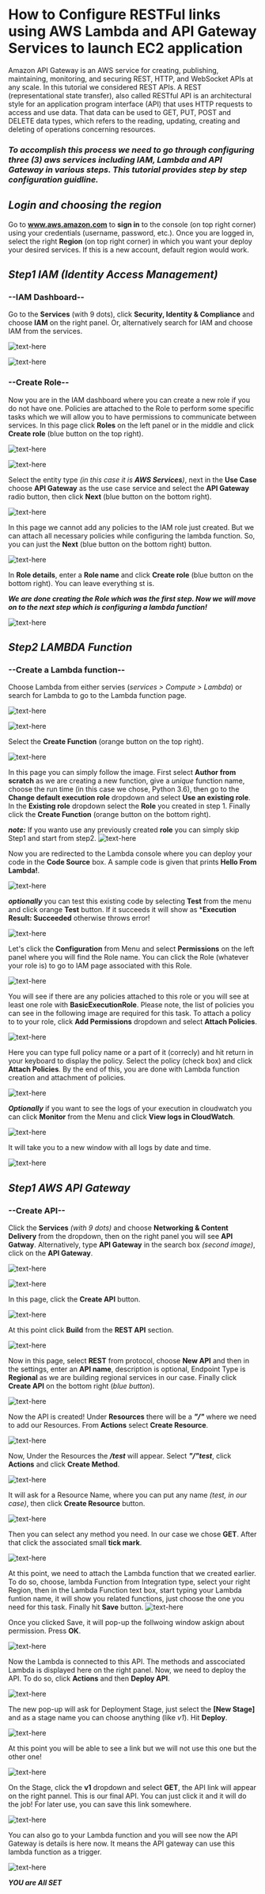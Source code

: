 
# How to Configure RESTFul links using AWS Lambda and API Gateway Services to launch EC2 application

Amazon API Gateway is an AWS service for creating, publishing, maintaining, monitoring, and securing REST, HTTP, and WebSocket APIs at any scale. 
In this tutorial we considered REST APIs. A REST (representational state transfer), also called RESTful API is an architectural style for an 
application program interface (API) that uses HTTP requests to access and use data. That data can be used to GET, PUT, POST and DELETE data types,
which refers to the reading, updating, creating and deleting of operations concerning resources.

### ***To accomplish this process we need to go through configuring three (3) aws services including IAM, Lambda and API Gateway in various steps. This tutorial provides step by step configuration guidline.***

## ***Login and choosing the region***

Go to **www.aws.amazon.com** to **sign in** to the console (on top right corner) using your credentials (username, password, etc.).
Once you are logged in, select the right **Region** (on top right corner) in which you want your deploy your desired services. If this is a new account, default region would work.

## ***Step1 IAM (Identity Access Management)***
### --IAM Dashboard--
Go to the **Services** (with 9 dots), click **Security, Identity & Compliance** and choose **IAM** on the right panel. Or, alternatively search for IAM and choose IAM from the services.

![text-here](./APIGateway_Images_dev/1.png)

![text-here](./APIGateway_Images_dev/2.png)

### --Create Role--
Now you are in the IAM dashboard where you can create a new role if you do not have one. Policies are attached to the Role to perform some specific tasks which we will allow you to have permissions to communicate between services. In this page click **Roles** on the left panel or in the middle and click **Create role** (blue button on the top right).

![text-here](./APIGateway_Images_dev/3.png)

![text-here](./APIGateway_Images_dev/4.png)

Select the entity type _(in this case it is **AWS Services**)_, next in the **Use Case** choose **API Gateway** as the use case service and select the **API Gateway** radio button, then click **Next** (blue button on the bottom right).

![text-here](./APIGateway_Images_dev/5.png)

In this page we cannot add any policies to the IAM role just created. But we can attach all necessary policies while configuring the lambda function. So, you can just the **Next** (blue button on the bottom right) button. 

![text-here](./APIGateway_Images_dev/6.png)

In **Role details**, enter a **Role name** and click **Create role** (blue button on the bottom right). You can leave everything st is. 

***We are done creating the **Role** which was the first step. Now we will move on to the next step which is configuring a lambda function!***

![text-here](./APIGateway_Images_dev/7.png)

## ***Step2 LAMBDA Function***
###  --Create a Lambda function--

Choose Lambda from either servies (_services > Compute > Lambda_) or search for Lambda to go to the Lambda function page.

![text-here](./APIGateway_Images_dev/8.png)

![text-here](./APIGateway_Images_dev/9.png)

Select the **Create Function** (orange button on the top right).

![text-here](./APIGateway_Images_dev/10.png)

In this page you can simply follow the image. First select **Author from scratch** as we are creating a new function, give a _unique_ function name, choose the run time (in this case we chose, Python 3.6), then go to the **Change default execution role** dropdown and select **Use an existing role**. In the **Existing role** dropdown select the **Role** you created in step 1. Finally click the **Create Function** (orange button on the bottom right).

***note:*** If you wanto use any previously created **role** you can simply skip Step1 and start from step2.
![text-here](./APIGateway_Images_dev/11.png)

Now you are redirected to the Lambda console where you can deploy your code in the **Code Source** box. A sample code is given that prints __Hello From Lambda!__.

![text-here](./APIGateway_Images_dev/12.png)

***optionally*** you can test this existing code by selecting **Test** from the menu and click orange **Test** button. If it succeeds it will show as ***Execution Result: Succeeded** otherwise throws error!

![text-here](./APIGateway_Images_dev/13.png)

Let's click the **Configuration** from Menu and select **Permissions** on the left panel where you will find the Role name. You can click the Role (whatever your role is) to go to IAM page associated with this Role.

![text-here](./APIGateway_Images_dev/14.png)

You will see if there are any policies attached to this role or you will see at least one role with **BasicExecutionRole**. Please note, the list of policies you can see in the following image are required for this task. To attach a policy to to your role, click **Add Permissions** dropdown and select **Attach Policies**.

![text-here](./APIGateway_Images_dev/15.png)

Here you can type full policy name or a part of it (correcly) and hit return in your keyboard to display the policy. Select the policy (check box) and click **Attach Policies**. By the end of this, you are done with Lambda function creation and attachment of policies.

![text-here](./APIGateway_Images_dev/16.png)

***Optionally*** if you want to see the logs of your execution in cloudwatch you can click **Monitor** from the Menu and click **View logs in CloudWatch**.

![text-here](./APIGateway_Images_dev/17.png)

 It will take you to a new window with all logs by date and time.

![text-here](./APIGateway_Images_dev/18.png)

## ***Step1 AWS API Gateway***
### --Create API--

Click the **Services** _(with 9 dots)_ and choose **Networking & Content Delivery** from the dropdown, then on the right panel you will see **API Gatway**. Alternatively, type **API Gateway** in the search box _(second image)_, click on the **API Gateway**.

![text-here](./APIGateway_Images_dev/19.png)

![text-here](./APIGateway_Images_dev/20.png)

In this page, click the **Create API** button. 

![text-here](./APIGateway_Images_dev/21.png)

At this point click **Build** from the **REST API** section.

![text-here](./APIGateway_Images_dev/22.png)

Now in this page, select **REST** from protocol, choose **New API** and then in the settings, enter an **API name**, description is optional, Endpoint Type is **Regional** as we are building regional services in our case. Finally click **Create API** on the bottom right (_blue button_).

![text-here](./APIGateway_Images_dev/23.png)

Now the API is created! Under **Resources** there will be a ***"/"*** where we need to add our Resources. From **Actions** select **Create Resource**.

![text-here](./APIGateway_Images_dev/24.png)

Now, Under the Resources the ***/test*** will appear. Select ***"/"test***, click **Actions** and click **Create Method**.

![text-here](./APIGateway_Images_dev/25.png)

It will ask for a Resource Name, where you can put any name _(test, in our case)_, then click **Create Resource** button.

![text-here](./APIGateway_Images_dev/26.png)

Then you can select any method you need. In our case we chose **GET**. After that click the associated small **tick mark**.

![text-here](./APIGateway_Images_dev/27.png)

At this point, we need to attach the Lambda function that we created earlier. To do so, choose, lambda Function from Integration type, select your right Region, then in the Lambda Function text box, start typing your Lambda funtion name, it will show you related functions, just choose the one you need for this task. Finally hit **Save** button.
![text-here](./APIGateway_Images_dev/28.png)

Once you clicked Save, it will pop-up the follwoing window askign about permission. Press **OK**.

![text-here](./APIGateway_Images_dev/29.png)

Now the Lambda is connected to this API. The methods and asscociated Lambda is displayed here on the right panel. Now, we need to deploy the API. To do so, click **Actions** and then **Deploy API**.

![text-here](./APIGateway_Images_dev/30.png)

The new pop-up will ask for Deployment Stage, just select the **[New Stage]** and as a stage name you can choose anything (like _v1_). Hit **Deploy**.

![text-here](./APIGateway_Images_dev/31.png)

At this point you will be able to see a link but we will not use this one but the other one!

![text-here](./APIGateway_Images_dev/32.png)

On the Stage, click the **v1** dropdown and select **GET**, the API link will appear on the right pannel. This is our final API. You can just click it and it will do the job! For later use, you can save this link somewhere.

![text-here](./APIGateway_Images_dev/33.png)

You can also go to your Lambda function and you will see now the API Gateway is details is here now. It means the API gateway can use this lambda function as a trigger.

![text-here](./APIGateway_Images_dev/34.png)

***YOU are All SET***

